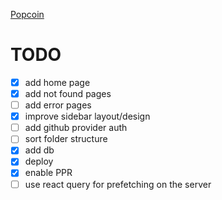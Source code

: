 [Popcoin](https://popcoin.vercel.app/)

# TODO

- [x] add home page
- [x] add not found pages
- [ ] add error pages
- [x] improve sidebar layout/design
- [ ] add github provider auth
- [ ] sort folder structure
- [x] add db
- [x] deploy
- [x] enable PPR
- [ ] use react query for prefetching on the server
